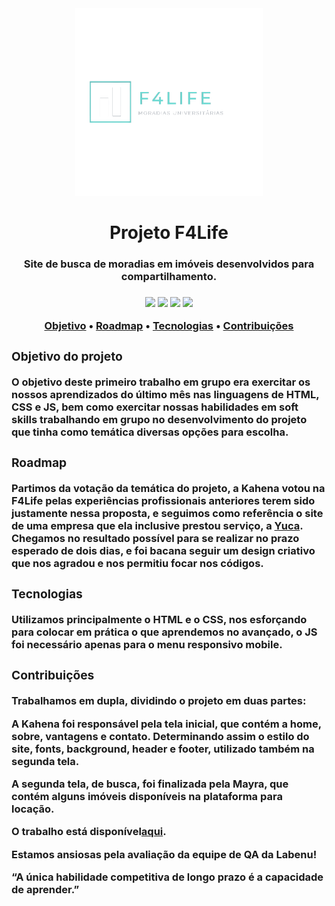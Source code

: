 <div style="text-align:center"><img src="assets/logo-f4life-sem-fundo.png" height=300px/></div>
<h1 style="text-align:center">Projeto F4Life</h1>
<h3 style="text-align:center">Site de busca de moradias em imóveis desenvolvidos para compartilhamento.<h3>
<div style="text-align:center"><img src="https://img.shields.io/badge/-processo%20de%20aprendizagem-yellow"> <img src="https://img.shields.io/badge/-HTML-orange"> <img src="https://img.shields.io/badge/-CSS-blue"> <img src="https://img.shields.io/badge/-JS-yellow"></div>
<p align="center">
 <a href="#objetivo">Objetivo</a> •
 <a href="#roadmap">Roadmap</a> • 
 <a href="#tecnologias">Tecnologias</a> • 
 <a href="#contribuicao">Contribuições</a>
</p>

<div id="objetivo">
<h3>Objetivo do projeto</h3>
<p>O objetivo deste primeiro trabalho em grupo era exercitar os nossos aprendizados do último mês nas linguagens de HTML, CSS e JS, bem como exercitar nossas habilidades em soft skills trabalhando em grupo no desenvolvimento do projeto que tinha como temática diversas opções para escolha.</p>
</div>

<div id="roadmap">
<h3>Roadmap</h3>
<p>Partimos da votação da temática do projeto, a Kahena votou na F4Life pelas experiências profissionais anteriores terem sido justamente nessa proposta, e seguimos como referência o site de uma empresa que ela inclusive prestou serviço, a <a href="https://www.yuca.live/" target="_blank">Yuca</a>. Chegamos no resultado possível para se realizar no prazo esperado de dois dias, e foi bacana seguir um design criativo que nos agradou e nos permitiu focar nos códigos.</p>
</div>

<div id="tecnologias">
<h3>Tecnologias</h3>
<p>Utilizamos principalmente o HTML e o CSS, nos esforçando para colocar em prática o que aprendemos no avançado, o JS foi necessário apenas para o menu responsivo mobile.</p>
</div>

<div id="contribuicao">
<h3>Contribuições</h3>
<p>Trabalhamos em dupla, dividindo o projeto em duas partes:</p>
<p>A Kahena foi responsável pela tela inicial, que contém a home, sobre, vantagens e contato. Determinando assim o estilo do site, fonts, background, header e footer, utilizado também na segunda tela.</p>
<p>A segunda tela, de busca, foi finalizada pela Mayra, que contém alguns imóveis disponíveis na plataforma para locação.</p>
<p>O trabalho está disponível<a href="http://giant-sky.surge.sh/" target="_blank">aqui</a>.<p>
<p>Estamos ansiosas pela avaliação da equipe de QA da Labenu!</p>
</div>

<p>“A única habilidade competitiva de longo prazo é a capacidade de aprender.”</p>

